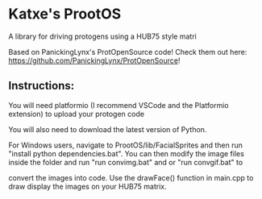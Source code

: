 # Katxe's ProotOS
 
A library for driving protogens using a HUB75 style matri

Based on PanickingLynx's ProtOpenSource code! Check them out here: https://github.com/PanickingLynx/ProtOpenSource!

## Instructions:

You will need platformio (I recommend VSCode and the Platformio extension) to upload your protogen code

You will also need to download the latest version of Python.

For Windows users, navigate to ProotOS/lib/FacialSprites and then run "install python dependencies.bat". You can then modify the image files inside the folder and run "run convimg.bat" and or "run convgif.bat" to 

convert the images into code. Use the drawFace() function in main.cpp to draw display the images on your HUB75 matrix. 
